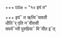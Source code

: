 +++
title = "१० इयं त"

+++
इयं᳓ त ऋत्वि᳓यावती  
धीति᳓र् एति न᳓वीयसी  
सपर्य᳓न्ती पुरुप्रिया᳓ मि᳓मीत इ᳓त्
